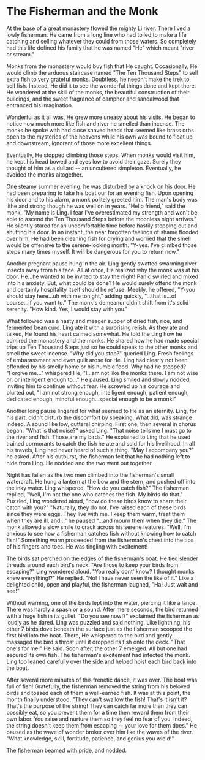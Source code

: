 # The Fisherman and the Monk

At the base of a great monastery flowed the mighty Li river. There lived a lowly fisherman. He came from a long line who had toiled to make a life catching and selling whatever they could from those waters. So completely had this life defined his family that he was named "He" which meant "river or stream." 

Monks from the monastery would buy fish that He caught. Occasionally, He would climb the arduous staircase named "The Ten Thousand Steps" to sell extra fish to very grateful monks. Doubtless, he needn't make the trek to sell fish. Instead, He did it to see the wonderful things done and kept there. He wondered at the skill of the monks, the beautiful construction of their buildings, and the sweet fragrance of camphor and sandalwood that entranced his imagination. 

Wonderful as it all was, He grew more uneasy about his visits. He began to notice how much more like fish and river he smelled than incense. The monks he spoke with had close shaved heads that seemed like brass orbs open to the mysteries of the heavens while his own was bound to float up and downstream, ignorant of those more excellent things.

Eventually, He stopped climbing those steps. When monks would visit him, he kept his head bowed and eyes low to avoid their gaze. Surely they thought of him as a dullard -- an uncultered simpleton. Eventually, he avoided the monks altogether.

One steamy summer evening, he was disturbed by a knock on his door. He had been preparing to take his boat our for an evening fish. Upon opening his door and to his alarm, a monk politely greeted him. The man's body was lithe and strong though he was well on in years. "Hello friend," said the monk. "My name is Ling. I fear I've overestimated my strength and won't be able to ascend the Ten Thousand Steps before the moonless night arrives." He silently stared for an uncomfortable time before hastily stepping out and shutting his door. In an instant, the near forgotten feelings of shame flooded over him. He had been cleaning fish for drying and worried that the smell would be offensive to the serene-looking month. "Y-yes. I've climbed those steps many times myself. It will be dangerous for you to return now." 

Another pregnant pause hung in the air. Ling gently swatted swarming river insects away from his face. All at once, He realized why the monk was at his door. He...he wanted to be invited to stay the night! Panic swirled and mixed into his anxiety. But, what could be done? He would surely offend the monk and certainly hospitality itself should he refuse. Meekly, he offered, "Y-you should stay here...uh with me tonight," adding quickly, "...that is...of course...if you want to." The monk's demeanor didn't shift from it's solid serenity. "How kind. Yes, I would stay with you." 

What followed was a hasty and meager supper of dried fish, rice, and fermented bean curd. Ling ate it with a surprising relish.  As they ate and talked, He found his heart calmed somewhat. He told the Ling how he admired the monastery and the monks. He shared how he had made special trips up Ten Thousand Steps just so he could speak to the other monks and smell the sweet incense. "Why did you stop?" queried Ling. Fresh feelings of embarassment and even guilt arose for He. Ling had clearly not been offended by his smelly home or his humble food. Why had he stopped? "Forgive me..." whispered He, "I...am not like the monks there. I am not wise or, or intelligent enough to..." He paused. Ling smiled and slowly nodded, inviting him to continue without fear. He screwed up his courage and blurted out, "I am not strong enough, intelligent enough, patient enough, dedicated enough, mindful enough...special enough to be a monk!" 

Another long pause lingered for what seemed to He as an eternity. Ling, for his part, didn't disturb the discomfort by speaking. What did, was strange indeed. A sound like low, gutteral chirping. First one, then several in chorus began. "What is that noise?" asked Ling. "That noise tells me I must go to the river and fish. Those are my birds." He explained to Ling that he used trained cormorants to catch the fish he ate and sold for his livelihood. In all his travels, Ling had never heard of such a thing. "May I accompany you?" he asked. After his outburst, the fisherman felt that he had nothing left to hide from Ling. He nodded and the two went out together.

Night has fallen as the two men climbed into the fisherman's small watercraft. He hung a lantern at the bow and the stern, and pushed off into the inky water. Ling whispered, "How do you catch fish?" The fisherman replied, "Well, I'm not the one who catches the fish. My birds do that." Puzzled, Ling wondered aloud, "how do these birds know to share their catch with you?" "Naturally, they do not. I've raised each of these birds since they were eggs. They live with me. I keep them warm, treat them when they are ill, and..." he paused "...and mourn them when they die." The monk allowed a slow smile to crack across his serene features. "Well, I'm anxious to see how a fisherman catches fish without knowing how to catch fish!" Something warm proceeded from the fisherman's chest into the tips of his fingers and toes. He was tingling with excitement!

The birds sat perched on the edges of the fisherman's boat. He tied slender threads around each bird's neck. "Are those to keep your birds from escaping?" Ling wondered aloud. "You really dont' know? I thought monks knew everything!?" He replied. "No! I have never seen the like of it." Like a delighted child, open and playful, the fisherman laughed, "Ha! Just wait and see!"

Without warning, one of the birds lept into the water, piercing it like a lance. There was hardly a spash or a sound. After mere seconds, the bird returned with a huge fish in its gullet. "Do you see now!?" exclaimed the fisherman as loudly as he dared. Ling was puzzled and said nothing. Like lightning, his other 7 birds dove beneath the surface just as the fisherman scooped the first bird into the boat. There, He whispered to the bird and gently massaged the bird's throat until it dropped its fish onto the deck. "That one's for me!" He said. Soon after, the other 7 emerged. All but one had secured its own fish. The fisherman's excitement had infected the monk. Ling too leaned carefully over the side and helped hoist each bird back into the boat.

After several more minutes of this frenetic dance, it was over. The boat was full of fish! Gratefully, the fisherman removed the string from his beloved birds and tossed each of them a well-earned fish. It was at this point, the month finally understood. "They can't swallow the fish! That's it isn't it? That's the purpose of the string! They can catch far more than they can possibly eat, so you prevent them for a time then reward them from their own labor. You raise and nurture them so they feel no fear of you. Indeed, the string doesn't keep them from escaping -- your love for them does." He paused as the wave of wonder broker over him like the waves of the river. "What knowledge, skill, fortitude, patience, and genius you wield!"

The fisherman beamed with pride, and nodded.